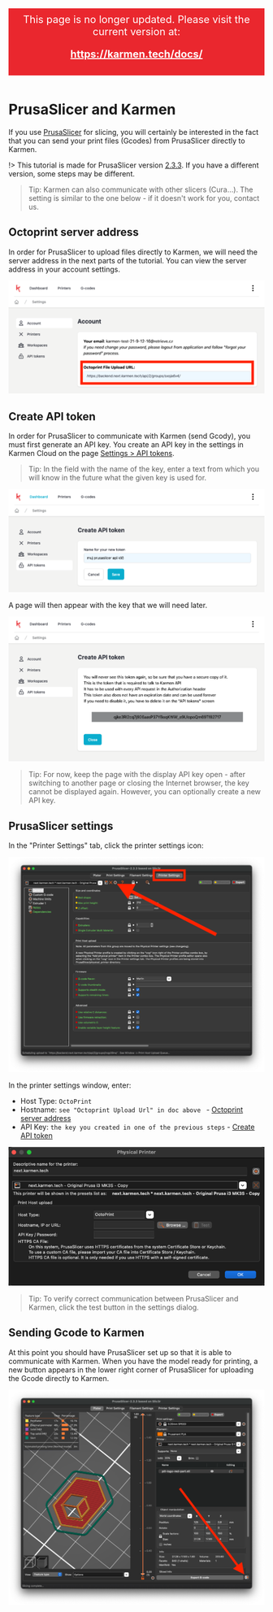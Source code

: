 <div style="background: #ea272e; color: #fff; padding: 10px; margin-bottom: 50px; font-size: 20px; text-align: center;">
    This page is no longer updated. Please visit the current version at:
    <div style="margin: 20px 0 20px 0;">
        <a href="https://karmen.tech/docs/" style="font-weight: bold; color: #fff;">https://karmen.tech/docs/</a>
    </div>
</div>

# PrusaSlicer and Karmen

If you use [PrusaSlicer](https://www.prusa3d.com/prusaslicer/) for slicing, you will certainly be interested in the fact that you can send your print files (Gcodes) from PrusaSlicer directly to Karmen.

!> This tutorial is made for PrusaSlicer version [2.3.3](https://github.com/prusa3d/PrusaSlicer/releases/tag/version_2.3.3). If you have a different version, some steps may be different.

> Tip: Karmen can also communicate with other slicers (Cura...). The setting is similar to the one below - if it doesn't work for you, contact us.

## Octoprint server address

In order for PrusaSlicer to upload files directly to Karmen, we will need the server address in the next parts of the tutorial. You can view the server address in your account settings.

<borderedImage>![Create API token](_media/prusaslicer-octoprint-upload-url.png ":size=600x295")</borderedImage>

## Create API token

In order for PrusaSlicer to communicate with Karmen (send Gcody), you must first generate an API key.
You create an API key in the settings in Karmen Cloud on the page [Settings > API tokens](https://next.karmen.tech/settings/api-tokens).

> Tip: In the field with the name of the key, enter a text from which you will know in the future what the given key is used for.

<borderedImage>![Create API token](_media/account-create-api-token.png ":size=600x295")</borderedImage>

A page will then appear with the key that we will need later.

<borderedImage>![Copy API token](_media/account-copy-api-token.png ":size=600x295")</borderedImage>

> Tip: For now, keep the page with the display API key open - after switching to another page or closing the Internet browser, the key cannot be displayed again. However, you can optionally create a new API key.

## PrusaSlicer settings

In the "Printer Settings" tab, click the printer settings icon:

<borderedImage>![Prusaslicer Print Host Upload Settings 1](_media/prusaslicer-print-host-upload-settings-1.png ":size=600x295")</borderedImage>

In the printer settings window, enter:

- Host Type: ```OctoPrint ```
- Hostname: ```see "Octoprint Upload Url" in doc above ``` - [Octoprint server address](prusaslicer-gcode-upload?id=octoprint-server-address)
- API Key: ```the key you created in one of the previous steps``` - [Create API token](prusaslicer-gcode-upload?id=create-api-token)

<borderedImage>![Prusaslicer Print Host Upload Settings 2](_media/prusaslicer-print-host-upload-settings-2.png ":size=600x295")</borderedImage>

> Tip: To verify correct communication between PrusaSlicer and Karmen, click the test button in the settings dialog.

## Sending Gcode to Karmen

At this point you should have PrusaSlicer set up so that it is able to communicate with Karmen. When you have the model ready for printing, a new button appears in the lower right corner of PrusaSlicer for uploading the Gcode directly to Karmen.

<borderedImage>![Prusaslicer Send To Karmen Button](_media/prusaslicer-send-to-karmen-button.png ":size=600x295")</borderedImage>


